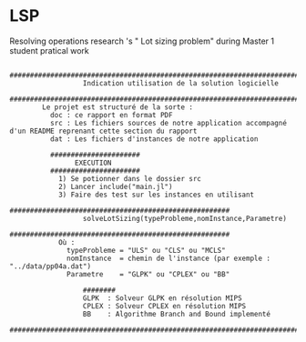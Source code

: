 # LSP
Resolving operations research 's " Lot sizing problem" during Master 1 student pratical work



          #######################################################################################
                      Indication utilisation de la solution logicielle
          #######################################################################################
            Le projet est structuré de la sorte :
              doc : ce rapport en format PDF
              src : Les fichiers sources de notre application accompagné d'un README reprenant cette section du rapport
              dat : Les fichiers d'instances de notre application

              ######################
                    EXECUTION
              ######################
                1) Se potionner dans le dossier src
                2) Lancer include("main.jl")
                3) Faire des test sur les instances en utilisant
                      ######################################################
                      solveLotSizing(typeProbleme,nomInstance,Parametre)
                      ######################################################
                Où :
                  typeProbleme = "ULS" ou "CLS" ou "MCLS"
                  nomInstance  = chemin de l'instance (par exemple : "../data/pp04a.dat")
                  Parametre    = "GLPK" ou "CPLEX" ou "BB"

                      ########
                      GLPK  : Solveur GLPK en résolution MIPS
                      CPLEX : Solveur CPLEX en résolution MIPS
                      BB    : Algorithme Branch and Bound implementé

    ############################################################################################################################
